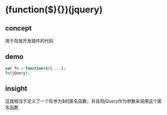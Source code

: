 # (function($){})(jquery)
## concept
用于存放开发插件的代码

## demo
```js
var fn = function($){....};
fn(jQuery);
```

## insight
这就相当于定义了一个形参为$的匿名函数，并且将jQuery作为参数来调用这个匿名函数
